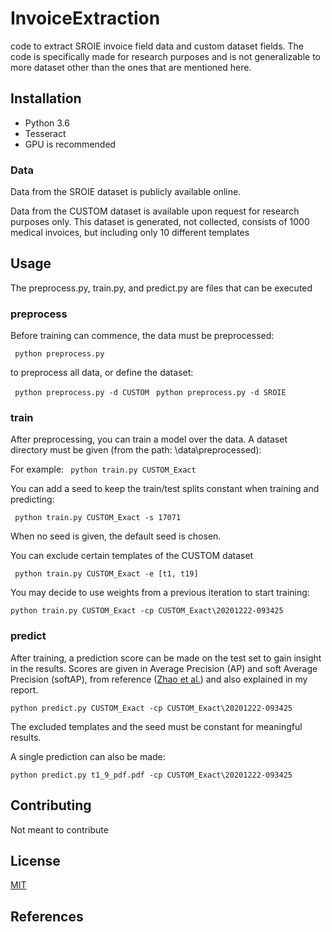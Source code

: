 # InvoiceExtraction
code to extract SROIE invoice field data and custom dataset fields. The code is specifically made for research purposes and is not generalizable to more dataset other than the ones that are mentioned here.

## Installation

- Python 3.6
- Tesseract
- GPU is recommended

### Data
Data from the SROIE dataset is publicly available online.

Data from the CUSTOM dataset is available upon request for research purposes only. This dataset is generated, not collected, consists of 1000 medical invoices, but including only 10 different templates




## Usage
The preprocess.py, train.py, and predict.py are files that can be executed

### preprocess
Before training can commence, the data must be preprocessed:

``` python preprocess.py```

to preprocess all data, or define the dataset:

``` python preprocess.py -d CUSTOM```
``` python preprocess.py -d SROIE```

### train
After preprocessing, you can train a model over the data. A dataset directory must be given (from the path: \data\preprocessed\):

For example:
``` python train.py CUSTOM_Exact```

You can add a seed to keep the train/test splits constant when training and predicting:

``` python train.py CUSTOM_Exact -s 17071```

When no seed is given, the default seed is chosen.

You can exclude certain templates of the CUSTOM dataset

``` python train.py CUSTOM_Exact -e [t1, t19]```

You may decide to use weights from a previous iteration to start training:

``` python train.py CUSTOM_Exact -cp CUSTOM_Exact\20201222-093425 ```


### predict
After training, a prediction score can be made on the test set to gain insight in the results. Scores are given in Average Precision (AP) and soft Average Precision (softAP), from reference ([Zhao et al.][i33]) and also explained in my report.

``` python predict.py CUSTOM_Exact -cp CUSTOM_Exact\20201222-093425 ```

The excluded templates and the seed must be constant for meaningful results.

A single prediction can also be made:

``` python predict.py t1_9_pdf.pdf -cp CUSTOM_Exact\20201222-093425 ```





## Contributing
Not meant to contribute

## License
[MIT](https://choosealicense.com/licenses/mit/)

## References
[i33]: https://arxiv.org/abs/1903.12363
